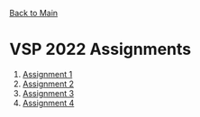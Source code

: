 [Back to Main](../)

# VSP 2022 Assignments

1. [Assignment 1](./assignment-1)
2. [Assignment 2]()
3. [Assignment 3]()
4. [Assignment 4]()
